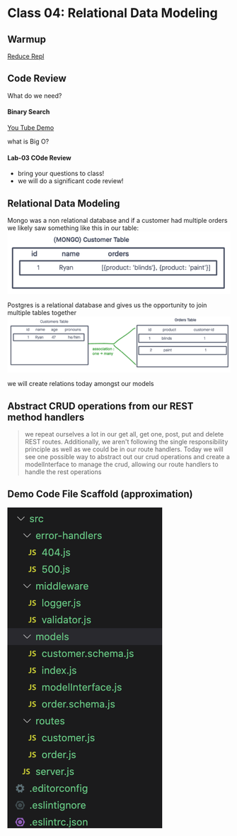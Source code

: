 # Class 04: Relational Data Modeling

## Warmup

[Reduce Repl](https://replit.com/@rkgallaway/401d47-reduce#index.js)

## Code Review

What do we need?

#### Binary Search

[You Tube Demo](https://www.youtube.com/watch?v=7lGiPItOVCM)

what is Big O?

#### Lab-03 COde Review

- bring your questions to class!
- we will do a significant code review!

## Relational Data Modeling

Mongo was a non relational database and if a customer had multiple orders we likely saw something like this in our table:
![Mongo](assets/mongo-class-04.png)

Postgres is a relational database and gives us the opportunity to join multiple tables together
![Postgres](assets/postgres-class-04.png)

we will create relations today amongst our models

## Abstract CRUD operations from our REST method handlers

> we repeat ourselves a lot in our get all, get one, post, put and delete REST routes.  Additionally, we aren't following the single responsibility principle as well as we could be in our route handlers.  Today we will see one possible way to abstract out our crud operations and create a modelInterface to manage the crud, allowing our route handlers to handle the rest operations

## Demo Code File Scaffold (approximation)

![File Structure](assets/file-structure-class-04.png)
